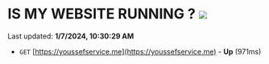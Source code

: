 # IS MY WEBSITE RUNNING ? [![](https://img.shields.io/static/v1?label=Sponsor&message=%E2%9D%A4&logo=GitHub&color=%23fe8e86)](https://github.com/sponsors/<username>)

Last updated: **1/7/2024, 10:30:29 AM**

- `GET` [https://youssefservice.me](https://youssefservice.me) - **Up** (971ms)
